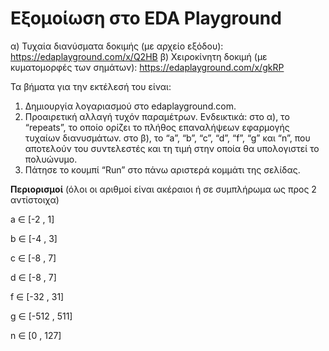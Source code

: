 # Εξομοίωση στο EDA Playground
α) Τυχαία διανύσματα δοκιμής (με αρχείο εξόδου): https://edaplayground.com/x/Q2HB
β) Χειροκίνητη δοκιμή (με κυματομορφές των σημάτων): https://edaplayground.com/x/gkRP

Τα βήματα για την εκτέλεσή του είναι:
1) Δημιουργία λογαριασμού στο edaplayground.com.
2) Προαιρετική αλλαγή τυχόν παραμέτρων. Ενδεικτικά:
   στο α), το “repeats”, το οποίο ορίζει το πλήθος επαναλήψεων εφαρμογής τυχαίων διανυσμάτων.
   στο β), το “a”, “b”, “c”, “d”, “f”, “g” και “n”, που αποτελούν του συντελεστές και τη τιμή στην οποία θα υπολογιστεί το πολυώνυμο.
3) Πάτησε το κουμπί “Run” στο πάνω αριστερά κομμάτι της σελίδας.


**Περιορισμοί** (όλοι οι αριθμοί είναι ακέραιοι ή σε συμπλήρωμα ως προς 2 αντίστοιχα)

a ∈ [-2 , 1]

b ∈ [-4 , 3]

c ∈ [-8 , 7]

d ∈ [-8 , 7]

f ∈ [-32 , 31]

g ∈ [-512 , 511]

n ∈ [0 , 127]
